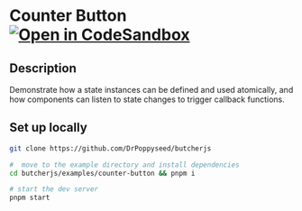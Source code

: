 # Counter Button [![Open in CodeSandbox](https://img.shields.io/badge/Open%20in-CodeSandbox-blue?style=flat-square&logo=codesandbox)](https://codesandbox.io/s/youthful-curran-nsmhes)

## Description

Demonstrate how a state instances can be defined and used atomically, and how
components can listen to state changes to trigger callback functions.

## Set up locally

```bash
git clone https://github.com/DrPoppyseed/butcherjs

#  move to the example directory and install dependencies
cd butcherjs/examples/counter-button && pnpm i

# start the dev server
pnpm start
```
